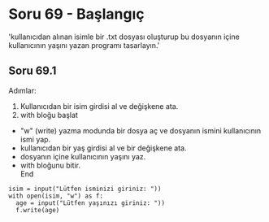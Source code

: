 # Soru 69 - Başlangıç

'kullanıcıdan alınan isimle bir .txt dosyası oluşturup bu dosyanın içine kullanıcının yaşını yazan programı tasarlayın.'


## Soru 69.1

Adımlar:
1. Kullanıcıdan bir isim girdisi al ve değişkene ata.
2. with bloğu başlat
- "w" (write) yazma modunda bir dosya aç ve dosyanın ismini kullanıcının ismi yap.
- kullanıcıdan bir yaş girdisi al ve bir değişkene ata.
- dosyanın içine kullanıcının yaşını yaz.
- with bloğunu bitir. <br>
End

```
isim = input("Lütfen isminizi giriniz: "))
with open(isim, "w") as f:
  age = input("Lütfen yaşınızı giriniz: "))
  f.write(age)
```
